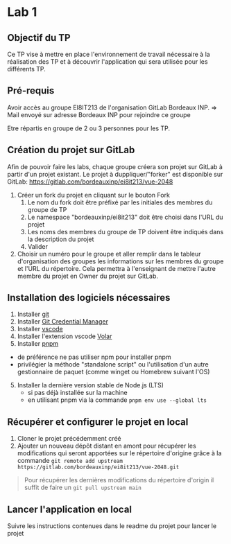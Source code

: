 # Lab 1

## Objectif du TP

Ce TP vise à mettre en place l'environnement de travail nécessaire à la réalisation des TP et à découvrir l'application qui sera utilisée pour les différents TP.

## Pré-requis

Avoir accès au groupe EI8IT213 de l'organisation GitLab Bordeaux INP.
=> Mail envoyé sur adresse Bordeaux INP pour rejoindre ce groupe

Etre répartis en groupe de 2 ou 3 personnes pour les TP.

## Création du projet sur GitLab

Afin de pouvoir faire les labs, chaque groupe créera son projet sur GitLab à partir d'un projet existant. Le projet à duppliquer/"forker" est disponible sur GitLab: https://gitlab.com/bordeauxinp/ei8it213/vue-2048

1. Créer un fork du projet en cliquant sur le bouton Fork
    1. Le nom du fork doit être préfixé par les initiales des membres du groupe de TP
    2. Le namespace "bordeauxinp/ei8it213" doit être choisi dans l'URL du projet
    3. Les noms des membres du groupe de TP doivent être indiqués dans la description du projet
    4. Valider
2. Choisir un numéro pour le groupe et aller remplir dans le tableur d'organisation des groupes les informations sur les membres du groupe et l'URL du répertoire.
Cela permettra à l'enseignant de mettre l'autre membre du projet en Owner du projet sur GitLab.

## Installation des logiciels nécessaires

1. Installer [git](https://git-scm.com/book/fr/v2/D%C3%A9marrage-rapide-Installation-de-Git)
2. Installer [Git Credential Manager](https://github.com/git-ecosystem/git-credential-manager/blob/release/docs/install.md)
2. Installer [vscode](https://code.visualstudio.com/)
3. Installer l'extension vscode [Volar](https://marketplace.visualstudio.com/items?itemName=Vue.volar)
4. Installer [pnpm](https://pnpm.io/installation)
  - de préférence ne pas utiliser npm pour installer pnpm
  - privilégier la méthode "standalone script" ou l'utilisation d'un autre gestionnaire de paquet (comme winget ou Homebrew suivant l'OS)
5. Installer la dernière version stable de Node.js (LTS)
    - si pas déjà installée sur la machine
    - en utilisant pnpm via la commande `pnpm env use --global lts`

## Récupérer et configurer le projet en local

1. Cloner le projet précédemment créé
2. Ajouter un nouveau dépôt distant en amont pour récupérer les modifications qui seront apportées sur le répertoire d'origine grâce à la commande
`git remote add upstream https://gitlab.com/bordeauxinp/ei8it213/vue-2048.git`

> Pour récupérer les dernières modifications du répertoire d'origin il suffit de faire un `git pull upstream main`

## Lancer l'application en local

Suivre les instructions contenues dans le readme du projet pour lancer le projet
